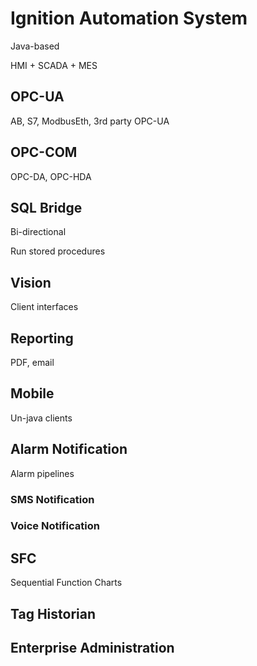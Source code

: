 # Ignition Automation System

Java-based

HMI + SCADA + MES

## OPC-UA

AB, S7, ModbusEth, 3rd party OPC-UA


## OPC-COM

OPC-DA, OPC-HDA


## SQL Bridge

Bi-directional

Run stored procedures


## Vision

Client interfaces


## Reporting

PDF, email


## Mobile

Un-java clients


## Alarm Notification

Alarm pipelines

###  SMS Notification

### Voice Notification


## SFC

Sequential Function Charts


## Tag Historian


## Enterprise Administration

